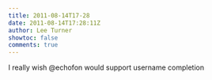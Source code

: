 ```yaml
---
title: 2011-08-14T17-28
date: 2011-08-14T17:28:11Z
author: Lee Turner
showtoc: false
comments: true
---
```


I really wish @echofon would support username completion

